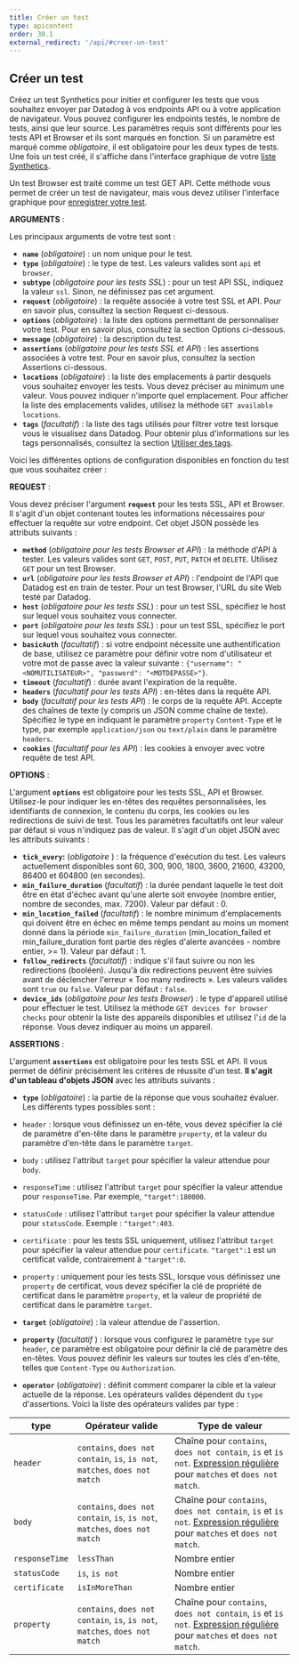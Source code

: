 ```yaml
---
title: Créer un test
type: apicontent
order: 30.1
external_redirect: '/api/#creer-un-test'
---
```

## Créer un test

Créez un test Synthetics pour initier et configurer les tests que vous souhaitez envoyer par Datadog à vos endpoints API ou à votre application de navigateur. Vous pouvez configurer les endpoints testés, le nombre de tests, ainsi que leur source. Les paramètres requis sont différents pour les tests API et Browser et ils sont marqués en fonction. Si un paramètre est marqué comme _obligatoire_, il est obligatoire pour les deux types de tests. Une fois un test créé, il s'affiche dans l'interface graphique de votre [liste Synthetics][1].

Un test Browser est traité comme un test GET API. Cette méthode vous permet de créer un test de navigateur, mais vous devez utiliser l'interface graphique pour [enregistrer votre test][2].

**ARGUMENTS** :

Les principaux arguments de votre test sont :

*   **`name`** (_obligatoire_) : un nom unique pour le test.
*   **`type`** (_obligatoire_) : le type de test. Les valeurs valides sont `api` et `browser`.
*   **`subtype`** (_obligatoire pour les tests SSL_) : pour un test API SSL, indiquez la valeur `ssl`. Sinon, ne définissez pas cet argument.
*   **`request`** (_obligatoire_) : la requête associée à votre test SSL et API. Pour en savoir plus, consultez la section Request ci-dessous.
*   **`options`** (_obligatoire_) : la liste des options permettant de personnaliser votre test. Pour en savoir plus, consultez la section Options ci-dessous.
*   **`message`** (_obligatoire_) : la description du test.
*   **`assertions`** (_obligatoire pour les tests SSL et API_) : les assertions associées à votre test. Pour en savoir plus, consultez la section Assertions ci-dessous.
*   **`locations`** (_obligatoire_) : la liste des emplacements à partir desquels vous souhaitez envoyer les tests. Vous devez préciser au minimum une valeur. Vous pouvez indiquer n'importe quel emplacement. Pour afficher la liste des emplacements valides, utilisez la méthode `GET available locations`.
*   **`tags`** (_facultatif_) : la liste des tags utilisés pour filtrer votre test lorsque vous le visualisez dans Datadog. Pour obtenir plus d'informations sur les tags personnalisés, consultez la section [Utiliser des tags][2].

Voici les différentes options de configuration disponibles en fonction du test que vous souhaitez créer :

**REQUEST** :

Vous devez préciser l'argument **`request`** pour les tests SSL, API et Browser. Il s'agit d'un objet contenant toutes les informations nécessaires pour effectuer la requête sur votre endpoint. Cet objet JSON possède les attributs suivants :

*   **`method`** (_obligatoire pour les tests Browser et API_) : la méthode d'API à tester. Les valeurs valides sont `GET`, `POST`, `PUT`, `PATCH` et `DELETE`. Utilisez `GET` pour un test Browser.
*   **`url`** (_obligatoire pour les tests Browser et API_) : l'endpoint de l'API que Datadog est en train de tester. Pour un test Browser, l'URL du site Web testé par Datadog.
*   **`host`** (_obligatoire pour les tests SSL_) : pour un test SSL, spécifiez le host sur lequel vous souhaitez vous connecter.
*   **`port`** (_obligatoire pour les tests SSL_) : pour un test SSL, spécifiez le port sur lequel vous souhaitez vous connecter.
*   **`basicAuth`** (_facultatif_) : si votre endpoint nécessite une authentification de base, utilisez ce paramètre pour définir votre nom d'utilisateur et votre mot de passe avec la valeur suivante : `{"username": "<NOMUTILISATEUR>", "password": "<MOTDEPASSE>"}`.
*   **`timeout`** (_facultatif_) : durée avant l'expiration de la requête.
*   **`headers`** (_facultatif pour les tests API_) : en-têtes dans la requête API.
*   **`body`** (_facultatif pour les tests API_) : le corps de la requête API. Accepte des chaînes de texte (y compris un JSON comme chaîne de texte). Spécifiez le type en indiquant le paramètre `property` `Content-Type` et le type, par exemple `application/json` ou `text/plain` dans le paramètre `headers`.
*   **`cookies`** (_facultatif pour les API_) : les cookies à envoyer avec votre requête de test API.

**OPTIONS** :

L'argument **`options`** est obligatoire pour les tests SSL, API et Browser. Utilisez-le pour indiquer les en-têtes des requêtes personnalisées, les identifiants de connexion, le contenu du corps, les cookies ou les redirections de suivi de test. Tous les paramètres facultatifs ont leur valeur par défaut si vous n'indiquez pas de valeur. Il s'agit d'un objet JSON avec les attributs suivants :

*  **`tick_every`:** (_obligatoire_ ) : la fréquence d'exécution du test. Les valeurs actuellement disponibles sont 60, 300, 900, 1800, 3600, 21600, 43200, 86400 et 604800 (en secondes).
*  **`min_failure_duration`** (_facultatif_) : la durée pendant laquelle le test doit être en état d'échec avant qu'une alerte soit envoyée (nombre entier, nombre de secondes, max. 7200). Valeur par défaut : 0.
*  **`min_location_failed`** (_facultatif_) : le nombre minimum d'emplacements qui doivent être en échec en même temps pendant au moins un moment donné dans la période `min_failure_duration` (min_location_failed et min_failure_duration font partie des règles d'alerte avancées - nombre entier, >= 1). Valeur par défaut : 1.
*  **`follow_redirects`** (_facultatif_) : indique s'il faut suivre ou non les redirections (booléen). Jusqu'à dix redirections peuvent être suivies avant de déclencher l'erreur « Too many redirects ». Les valeurs valides sont `true` ou `false`. Valeur par défaut : `false`.
*  **`device_ids`** (_obligatoire pour les tests Browser_) : le type d'appareil utilisé pour effectuer le test. Utilisez la méthode `GET devices for browser checks` pour obtenir la liste des appareils disponibles et utilisez l'`id` de la réponse. Vous devez indiquer au moins un appareil.

**ASSERTIONS** :

L'argument **`assertions`** est obligatoire pour les tests SSL et API. Il vous permet de définir précisément les critères de réussite d'un test. **Il s'agit d'un tableau d'objets JSON** avec les attributs suivants :

*   **`type`** (_obligatoire_) : la partie de la réponse que vous souhaitez évaluer. Les différents types possibles sont :

  * `header` : lorsque vous définissez un en-tête, vous devez spécifier la clé de paramètre d'en-tête dans le paramètre `property`, et la valeur du paramètre d'en-tête dans le paramètre `target`.
  * `body` : utilisez l'attribut `target` pour spécifier la valeur attendue pour `body`.
  * `responseTime` : utilisez l'attribut `target` pour spécifier la valeur attendue pour `responseTime`. Par exemple, `"target":180000`.
  * `statusCode` : utilisez l'attribut `target` pour spécifier la valeur attendue pour `statusCode`. Exemple : `"target":403`.
  * `certificate` : pour les tests SSL uniquement, utilisez l'attribut `target` pour spécifier la valeur attendue pour `certificate`. `"target":1` est un certificat valide, contrairement à `"target":0`.
  * `property` : uniquement pour les tests SSL, lorsque vous définissez une `property` de certificat, vous devez spécifier la clé de propriété de certificat dans le paramètre `property`, et la valeur de propriété de certificat dans le paramètre `target`.

*   **`target`** (_obligatoire_) : la valeur attendue de l'assertion.
*   **`property`** (_facultatif_ ) : lorsque vous configurez le paramètre `type` sur `header`, ce paramètre est obligatoire pour définir la clé de paramètre des en-têtes. Vous pouvez définir les valeurs sur toutes les clés d'en-tête, telles que `Content-Type` ou `Authorization`.
*   **`operator`** (_obligatoire_) : définit comment comparer la cible et la valeur actuelle de la réponse. Les opérateurs valides dépendent du `type` d'assertions. Voici la liste des opérateurs valides par type :

| type        | Opérateur valide                                                            | Type de valeur                                                                                                                                           |
| ---           | ---                                                                         | ---                                                                                                                                                  |
| `header`       | `contains`, `does not contain`, `is`, `is not`, `matches`, `does not match` | Chaîne pour `contains`, `does not contain`, `is` et `is not`.  [Expression régulière][3] pour `matches` et `does not match`. |
| `body`          | `contains`, `does not contain`, `is`, `is not`, `matches`, `does not match` | Chaîne pour `contains`, `does not contain`, `is` et `is not`. [Expression régulière][3] pour `matches` et `does not match`. |
| `responseTime` | `lessThan`                                                                  | Nombre entier                                                                                                                                              |
| `statusCode`   | `is`, `is not`                                                              | Nombre entier                                                                                                                                              |
| `certificate` | `isInMoreThan` | Nombre entier |
| `property` | `contains`, `does not contain`, `is`, `is not`, `matches`, `does not match` | Chaîne pour `contains`, `does not contain`, `is` et `is not`. [Expression régulière][3] pour `matches` et `does not match`. |

[1]: https://app.datadoghq.com/synthetics/list
[2]: /fr/synthetics/browser_tests/#record-test
[3]: https://en.wikipedia.org/wiki/Regular_expression